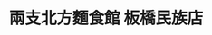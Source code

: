 ---
title: "兩支北方麵食館 板橋民族店"
description: "兩支北方麵食館 板橋民族店"
layout: shop
keywords:
  - 美食競賽
  - 台灣美食
  - 美食精選
datePublished: "2025-06-30"
dateModified: "2025-07-07"
city: "新北市"
district: "板橋區"
address: "220新北市板橋區民族路261號"
phone: "0289645001"
geo: "25.00699255803673, 121.47053205369536"
google_map: "https://maps.app.goo.gl/yntUWG7Q8NYU9oiw5"
footinder: "https://footinder.com.tw/%e6%96%b0%e5%8c%97%e5%b8%82%e6%9d%bf%e6%a9%8b%e5%8d%80/40360/"
official: "https://www.facebook.com/top2food"
award:
  - name: "台北國際牛肉麵節"
    year: "2024"
    entries:
      - group: "鮮食組"
        cooking_style: "樂齡創意"
        rank: "銅牌"

---